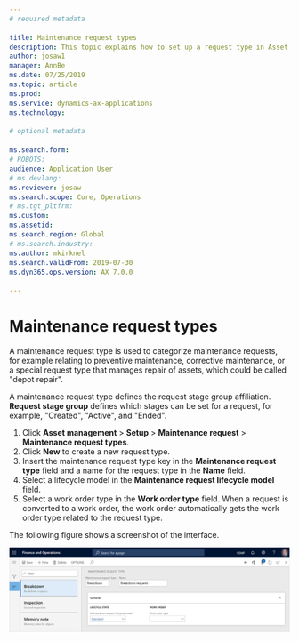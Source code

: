 ```yaml
---
# required metadata

title: Maintenance request types
description: This topic explains how to set up a request type in Asset Management.
author: josaw1
manager: AnnBe
ms.date: 07/25/2019
ms.topic: article
ms.prod: 
ms.service: dynamics-ax-applications
ms.technology: 

# optional metadata

ms.search.form: 
# ROBOTS: 
audience: Application User
# ms.devlang: 
ms.reviewer: josaw
ms.search.scope: Core, Operations
# ms.tgt_pltfrm: 
ms.custom: 
ms.assetid: 
ms.search.region: Global
# ms.search.industry: 
ms.author: mkirknel
ms.search.validFrom: 2019-07-30
ms.dyn365.ops.version: AX 7.0.0

---
```


# Maintenance request types

A maintenance request type is used to categorize maintenance requests, for example relating to preventive maintenance, corrective maintenance, or a special request type that manages repair of assets, which could be called "depot repair".

A maintenance request type defines the request stage group affiliation. **Request stage group** defines which stages can be set for a request, for example, "Created", "Active", and "Ended".


1. Click **Asset management** > **Setup** > **Maintenance request** > **Maintenance request types**.
2. Click **New** to create a new request type.
3. Insert the maintenance request type key in the **Maintenance request type** field and a name for the request type in the **Name** field.
4. Select a lifecycle model in the **Maintenance request lifecycle model** field.
5. Select a work order type in the **Work order type** field. When a request is converted to a work order, the work order automatically gets the work order type related to the request type.

The following figure shows a screenshot of the interface.

![Figure 1](media/07-setup-for-requests.png)
